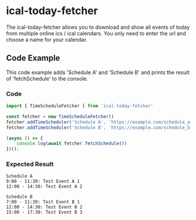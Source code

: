 # ical-today-fetcher
The ical-today-fetcher allows you to download and show all events of today from multiple online ics / ical calendars. You only need to enter the url and choose a name for your calendar.
## Code Example
This code example adds 'Schedule A' and 'Schedule B' and prints the result of 'fetchSchedule' to the console.
### Code
```typescript
import { TimeScheduleFetcher } from 'ical-today-fetcher'

const fetcher = new TimeScheduleFetcher()
fetcher.addTimeScheduler('Schedule A', 'https://example.com/schedule_a.ics')
fetcher.addTimeScheduler('Schedule B', 'https://example.com/schedule_b.ics')

(async () => {
    console.log(await fetcher.fetchSchedule())
})();
```
### Expected Result

```
Schedule A
9:00 - 11:30: Test Event A 1
12:00 - 14:30: Test Event A 2

Schedule B
7:00 - 11:30: Test Event B 1
12:00 - 14:30: Test Event B 2
15:00 - 17:30: Test Event B 3
```
